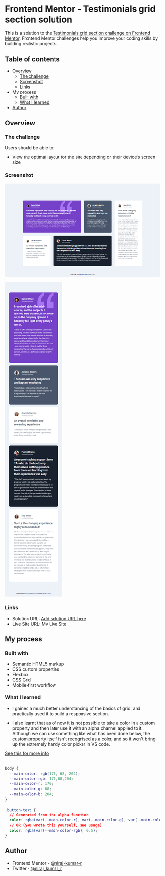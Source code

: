 # Frontend Mentor - Testimonials grid section solution

This is a solution to the [Testimonials grid section challenge on Frontend Mentor](https://www.frontendmentor.io/challenges/testimonials-grid-section-Nnw6J7Un7). Frontend Mentor challenges help you improve your coding skills by building realistic projects. 

## Table of contents

- [Overview](#overview)
  - [The challenge](#the-challenge)
  - [Screenshot](#screenshot)
  - [Links](#links)
- [My process](#my-process)
  - [Built with](#built-with)
  - [What I learned](#what-i-learned)
- [Author](#author)

## Overview

### The challenge

Users should be able to:

- View the optimal layout for the site depending on their device's screen size

### Screenshot

![Desktop](finished/desktop.png)

![Mobile](finished/mobile.png)


### Links

- Solution URL: [Add solution URL here](https://your-solution-url.com)
- Live Site URL: [My Live Site](https://niraj-testimonials-grid.netlify.app/)

## My process

### Built with

- Semantic HTML5 markup
- CSS custom properties
- Flexbox
- CSS Grid
- Mobile-first workflow


### What I learned

- I gained a much better understanding of the basics of grid, and practically used it to build a responsive section.

- I also learnt that as of now it is not possible to take a color in a custom property and then later use it with an alpha channel applied to it. Although we can use something like what has been done below, the custom property itself isn't recognised as a color, and so it won't bring up the extremely handy color picker in VS code.

[See this for more info](https://stackoverflow.com/questions/40010597/how-do-i-apply-opacity-to-a-css-color-variable)

```css

body {
  --main-color: rgb(170, 68, 204);
  --main-color-rgb: 170,68,204;
  --main-color-r: 170;
  --main-color-g: 68;
  --main-color-b: 204;
}

.button-test {
  // Generated from the alpha function
  color: rgba(var(--main-color-r), var(--main-color-g), var(--main-color-b), 0.5);
  // OR (you wrote this yourself, see usage)
  color: rgba(var(--main-color-rgb), 0.5);
}
```

## Author

<!-- - Website - [Add your name here](https://www.your-site.com) -->
- Frontend Mentor - [@niraj-kumar-r](https://www.frontendmentor.io/profile/niraj-kumar-r)
- Twitter - [@niraj_kumar_r](https://www.twitter.com/niraj_kumar_r)